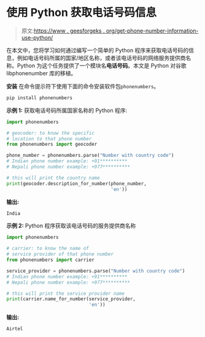 # 使用 Python 获取电话号码信息

> 原文:[https://www . geesforgeks . org/get-phone-number-information-use-python/](https://www.geeksforgeeks.org/get-phone-number-information-using-python/)

在本文中，您将学习如何通过编写一个简单的 Python 程序来获取电话号码的信息，例如电话号码所属的国家/地区名称，或者该电话号码的网络服务提供商名称。Python 为这个任务提供了一个模块名**电话号码**。本文是 Python 对谷歌 libphonenumber 库的移植。

**安装**
在命令提示符下使用下面的命令安装软件包`phonenumbers`。

```py
pip install phonenumbers
```

**示例 1:** 获取电话号码所属国家名称的 Python 程序:

```py
import phonenumbers

# geocoder: to know the specific 
# location to that phone number
from phonenumbers import geocoder

phone_number = phonenumbers.parse("Number with country code") 
# Indian phone number example: +91**********
# Nepali phone number example: +977********** 

# this will print the country name
print(geocoder.description_for_number(phone_number, 
                                      'en'))   
```

**输出:**

```py
India
```

**示例 2:** Python 程序获取该电话号码的服务提供商名称

```py
import phonenumbers

# carrier: to know the name of 
# service provider of that phone number
from phonenumbers import carrier

service_provider = phonenumbers.parse("Number with country code")
# Indian phone number example: +91**********
# Nepali phone number example: +977**********

# this will print the service provider name
print(carrier.name_for_number(service_provider,
                              'en')) 
```

**输出:**

```py
Airtel

```